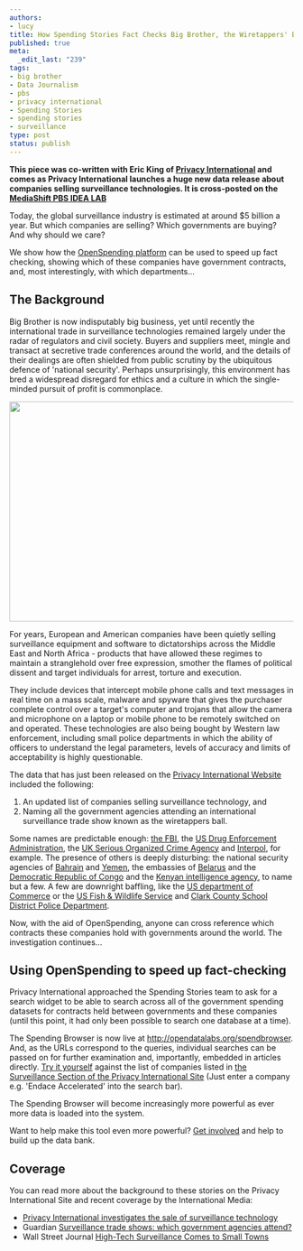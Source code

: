 ```yaml
--- 
authors:
- lucy
title: How Spending Stories Fact Checks Big Brother, the Wiretappers' Ball
published: true
meta: 
  _edit_last: "239"
tags: 
- big brother
- Data Journalism
- pbs
- privacy international
- Spending Stories
- spending stories
- surveillance
type: post
status: publish
---
```

**This piece was co-written with Eric King of [Privacy International](https://www.privacyinternational.org/) and comes as Privacy International launches a huge new data release about companies selling surveillance technologies. It is cross-posted on the [MediaShift PBS IDEA LAB](http://www.pbs.org/idealab/)**

Today, the global surveillance industry is estimated at around $5 billion a year. But which companies are selling? Which governments are buying? And why should we care? 

We show how the [OpenSpending platform](http://openspending.org/) can be used to speed up fact checking, showing which of these companies have government contracts, and, most interestingly, with which departments... 

## The Background

Big Brother is now indisputably big business, yet until recently the international trade in surveillance technologies remained largely under the radar of regulators and civil society. Buyers and suppliers meet, mingle and transact at secretive trade conferences around the world, and the details of their dealings are often shielded from public scrutiny by the ubiquitous defence of 'national security'. Perhaps unsurprisingly, this environment has bred a widespread disregard for ethics and a culture in which the single-minded pursuit of profit is commonplace. 

<img alt="" src="http://farm8.staticflickr.com/7179/6780224656_976bcdee9a_z.jpg" title="Big Brother Inc" class="alignnone" width="640" height="390" />

For years, European and American companies have been quietly selling surveillance equipment and software to dictatorships across the Middle East and North Africa - products that have allowed these regimes to maintain a stranglehold over free expression, smother the flames of political dissent and target individuals for arrest, torture and execution. 

They include devices that intercept mobile phone calls and text messages in real time on a mass scale, malware and spyware that gives the purchaser complete control over a target's computer and trojans that allow the camera and microphone on a laptop or mobile phone to be remotely switched on and operated. These technologies are also being bought by Western law enforcement, including small police departments in which the ability of officers to understand the legal parameters, levels of accuracy and limits of acceptability is highly questionable.  

The data that has just been released on the [Privacy International Website](https://www.privacyinternational.org/big-brother-incorporated/countries) included the following:

 1.  An updated list of companies selling surveillance technology, and
 2. Naming all the government agencies attending an international surveillance trade show known as the wiretappers ball. 

Some names are predictable enough: [the FBI](https://www.privacyinternational.org/big-brother-incorporated/countries/United%20States/US_Federal_Bureau_of_Investigation_FBI_-_OTD), the [US Drug Enforcement Administration](https://www.privacyinternational.org/big-brother-incorporated/countries/United%20States/US_Drug_Enforcement_Administration_DEA_-_ONSI), the [UK Serious Organized Crime Agency](https://www.privacyinternational.org/big-brother-incorporated/countries/United%20Kingdom/UK_Serious_Organised_Crime_Agency_SOCA_) and [Interpol](https://www.privacyinternational.org/big-brother-incorporated/countries/International/Interpol), for example. The presence of others is deeply disturbing: the national security agencies of [Bahrain](https://www.privacyinternational.org/big-brother-incorporated/countries/Bahrain/Bahrain_National_Security_Agency) and [Yemen](https://www.privacyinternational.org/big-brother-incorporated/countries/Yemen/Yemen_National_Security_Agency), the embassies of [Belarus](https://www.privacyinternational.org/big-brother-incorporated/countries/Belarus/Belarus_Embassy) and the [Democratic Republic of Congo](https://www.privacyinternational.org/big-brother-incorporated/countries/Belarus/Belarus_Embassy) and the [Kenyan intelligence agency](https://www.privacyinternational.org/big-brother-incorporated/countries/Kenya/Kenya_National_Security_Intelligence_Service), to name but a few. A few are downright baffling, like the [US department of Commerce](https://www.privacyinternational.org/big-brother-incorporated/countries/United%20States/US_Department_of_Commerce) or the [US Fish & Wildlife Service](https://www.privacyinternational.org/big-brother-incorporated/countries/United%20States/US_Fish_%2526_Wildlife_Service) and [Clark County School District Police Department](https://www.privacyinternational.org/big-brother-incorporated/countries/United%20States/Clark_County_School_District_Police_Department). 

Now, with the aid of OpenSpending, anyone can cross reference which contracts these companies hold with governments around the world. The investigation continues... 

## Using OpenSpending to speed up fact-checking

Privacy International approached the Spending Stories team to ask for a search widget to be able to search across all of the government spending datasets for contracts held between governments and these companies (until this point, it had only been possible to search one database at a time). 

The Spending Browser is now live at <http://opendatalabs.org/spendbrowser>. And, as the URLs correspond to the queries, individual searches can be passed on for further examination and, importantly, embedded in articles directly. [Try it yourself](http://openspending.org/) against the list of companies listed in [the Surveillance Section of the Privacy International Site](https://www.privacyinternational.org/big-brother-incorporated/countries) (Just enter a company e.g. 'Endace Accelerated' into the search bar). 

The Spending Browser will become increasingly more powerful as ever more data is loaded into the system. 

Want to help make this tool even more powerful? [Get involved](http://openspending.org/getinvolved) and help to build up the data bank. 

## Coverage

You can read more about the background to these stories on the Privacy International Site and recent coverage by the International Media: 

* [Privacy International investigates the sale of surveillance technology](https://www.privacyinternational.org/big-brother-incorporated)
* Guardian [Surveillance trade shows: which government agencies attend?](http://www.guardian.co.uk/news/datablog/2012/feb/07/surveillance-shows-attendees-iss-world)
* Wall Street Journal [High-Tech Surveillance Comes to Small Towns](http://blogs.wsj.com/digits/2012/02/06/high-tech-surveillance-comes-to-small-towns/?KEYWORDS=privacy)
